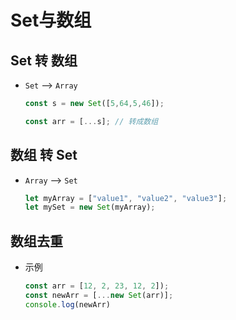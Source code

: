 # Set与数组

## Set 转 数组

  - `Set` --> `Array`

    ```js
    const s = new Set([5,64,5,46]);

    const arr = [...s]; // 转成数组
    ```

## 数组 转 Set

  - `Array` --> `Set`

    ```js
    let myArray = ["value1", "value2", "value3"];
    let mySet = new Set(myArray);
    ```

## 数组去重

  - 示例

    ```js
    const arr = [12, 2, 23, 12, 2]);
    const newArr = [...new Set(arr)];
    console.log(newArr)
    ```
